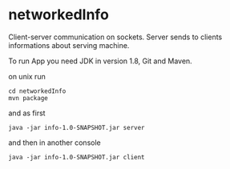 # networkedInfo
Client-server communication on sockets. Server sends to clients informations about serving machine.

To run App you need JDK in version 1.8, Git and Maven.

on unix run
```
cd networkedInfo
mvn package
```
and as first
```
java -jar info-1.0-SNAPSHOT.jar server
```
and then in another console
```
java -jar info-1.0-SNAPSHOT.jar client
```

